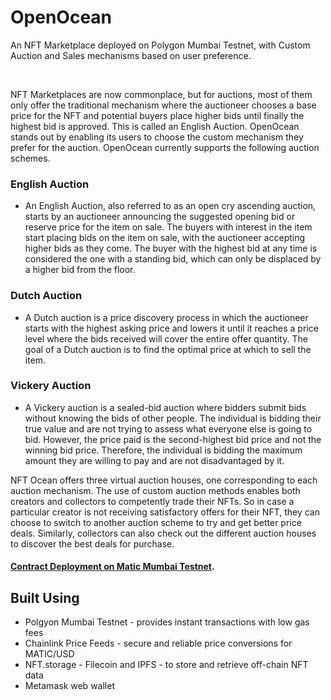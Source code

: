 # OpenOcean

An NFT Marketplace deployed on Polygon Mumbai Testnet, with Custom Auction and Sales mechanisms based on user preference.

 
 
 <br/>
 
   NFT Marketplaces are now commonplace, but for auctions, most of them only offer the traditional mechanism where the auctioneer chooses a base price for the NFT and potential buyers place higher bids until finally the highest bid is approved. This is called an English Auction. OpenOcean stands out by enabling its users to choose the custom mechanism they prefer for the auction. OpenOcean currently supports the following auction schemes.
 
### English Auction
- An English Auction, also referred to as an open cry ascending auction, starts by an auctioneer announcing the suggested opening bid or reserve price for the item on sale. The buyers with interest in the item start placing bids on the item on sale, with the auctioneer accepting higher bids as they come. The buyer with the highest bid at any time is considered the one with a standing bid, which can only be displaced by a higher bid from the floor.     

### Dutch Auction 
 - A Dutch auction is a price discovery process in which the auctioneer starts with the highest asking price and lowers it until it reaches a price level where the bids received will cover the entire offer quantity. The goal of a Dutch auction is to find the optimal price at which to sell the item. 
    
### Vickery Auction
- A Vickery auction is a sealed-bid auction where bidders submit bids without knowing the bids of other people. The individual is bidding their true value and are not trying to assess what everyone else is going to bid. However, the price paid is the second-highest bid price and not the winning bid price. Therefore, the individual is bidding the maximum amount they are willing to pay and are not disadvantaged by it.

NFT Ocean offers three virtual auction houses, one corresponding to each auction mechanism.  The use of custom auction methods enables both creators and collectors to competently trade their NFTs. So in case a particular creator is not receiving satisfactory offers for their NFT, they can choose to switch to another auction scheme to try and get better price deals. Similarly, collectors can also check out the different auction houses to discover the best deals for purchase.

#### [Contract Deployment on Matic Mumbai Testnet](https://mumbai.polygonscan.com/address/0x6Fe442454c345dbd661a13f08a87c1CF1e3C376A).

## Built Using

- Polgyon Mumbai Testnet - provides instant transactions with low gas fees
- Chainlink Price Feeds - secure and reliable price conversions for MATIC/USD
- NFT.storage - Filecoin and IPFS - to store and retrieve off-chain NFT data
- Metamask web wallet
